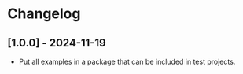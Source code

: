 # Changelog

## [1.0.0] - 2024-11-19
- Put all examples in a package that can be included in test projects.
